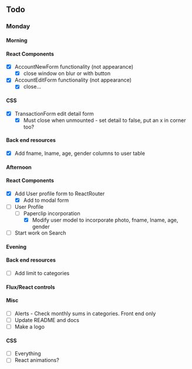 ## Todo
### Monday
#### Morning
#### React Components
- [x] AccountNewForm functionality (not appearance)
  - [x] close window on blur or with button
- [x] AccountEditForm functionality (not appearance)
  - [x] close...
#### CSS
- [x] TransactionForm edit detail form
  - [x] Must close when unmounted - set detail to false, put an x in corner too?
#### Back end resources
  - [x] Add fname, lname, age, gender columns to user table
#### Afternoon
#### React Components
- [x] Add User profile form to ReactRouter
  - [x] Add to modal form
- [ ] User Profile
  - [ ] Paperclip incorporation
    - [x] Modify user model to incorporate photo, fname, lname, age, gender
- [ ] Start work on Search
#### Evening
#### Back end resources
- [ ] Add limit to categories
#### Flux/React controls
#### Misc
- [ ] Alerts - Check monthly sums in categories.  Front end only
- [ ] Update README and docs
- [ ] Make a logo
#### CSS
- [ ] Everything
- [ ] React animations?
